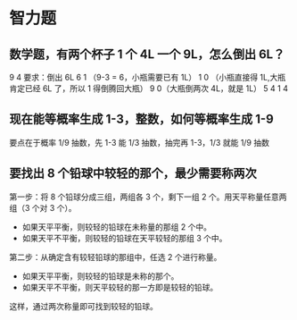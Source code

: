 # 智力题

## 数学题，有两个杯子 1 个 4L 一个 9L，怎么倒出 6L？

9 4 要求：倒出 6L
6 1 （9-3 = 6，小瓶需要已有 1L）
1 0 （小瓶直接得 1L,大瓶肯定已经 6L 了，所以 1 得倒腾回大瓶）
9 0（大瓶倒两次 4L，就是 1L）
5 4
1 4

## 现在能等概率生成 1-3，整数，如何等概率生成 1-9

要点在于概率 1/9 抽数，先 1-3 能 1/3 抽数，抽完再 1-3，1/3 就能 1/9 抽数

## 要找出 8 个铅球中较轻的那个，最少需要称两次

第一步：将 8 个铅球分成三组，两组各 3 个，剩下一组 2 个。用天平称量任意两组（3 个对 3 个）。

- 如果天平平衡，则较轻的铅球在未称量的那组 2 个中。
- 如果天平不平衡，则较轻的铅球在天平较轻的那组 3 个中。

第二步：从确定含有较轻铅球的那组中，任选 2 个进行称量。

- 如果天平平衡，则较轻的铅球是未称的那个。
- 如果天平不平衡，则天平较轻的那一方即是较轻的铅球。

这样，通过两次称量即可找到较轻的铅球。
